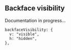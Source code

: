 ## Backface visibility

Documentation in progress...

```
backfaceVisibility: {
  v: "visible",
  h: "hidden",
},
```